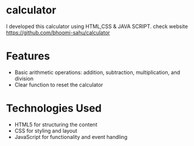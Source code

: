 # calculator
I developed this calculator using HTML,CSS &amp; JAVA SCRIPT.
check website https://github.com/bhoomi-sahu/calculator



# Features


- Basic arithmetic operations: addition, subtraction, multiplication, and division
- Clear function to reset the calculator

# Technologies Used


- HTML5 for structuring the content
- CSS for styling and layout
- JavaScript for functionality and event handling

